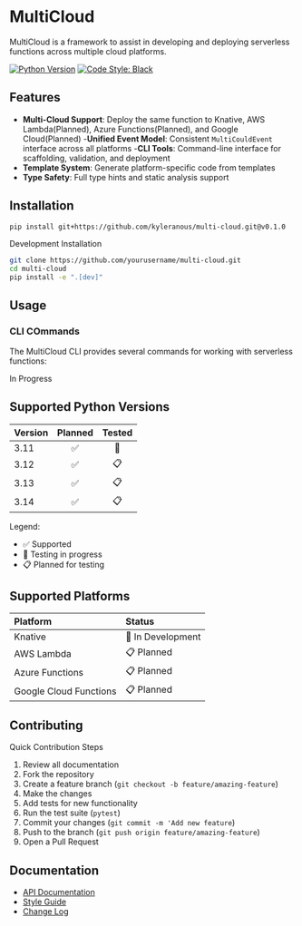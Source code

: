 # MultiCloud
MultiCloud is a framework to assist in developing and deploying serverless functions across multiple cloud platforms.


[![Python Version](https://img.shields.io/badge/python-3.11+-blue.svg)](https://python.org)
[![Code Style: Black](https://img.shields.io/badge/code%20style-black-000000.svg)](https://github.com/psf/black)


## Features

- **Multi-Cloud Support**: Deploy the same function to Knative, AWS Lambda(Planned), Azure Functions(Planned), and Google Cloud(Planned)
-**Unified Event Model**: Consistent `MultiCouldEvent` interface across all platforms
-**CLI Tools**: Command-line interface for scaffolding, validation, and deployment
- **Template System**: Generate platform-specific code from templates
- **Type Safety**: Full type hints and static analysis support

## Installation

```bash
pip install git+https://github.com/kyleranous/multi-cloud.git@v0.1.0
```

Development Installation
```bash
git clone https://github.com/yourusername/multi-cloud.git
cd multi-cloud
pip install -e ".[dev]"
```

## Usage
### CLI COmmands
The MultiCloud CLI provides several commands for working with serverless functions:

In Progress

## Supported Python Versions
| Version | Planned | Tested |
| :------ | :-----: | :----: |
| 3.11    | ✅      | 🧪     |
| 3.12    | ✅      | 📋     |
| 3.13    | ✅      | 📋     |
| 3.14    | ✅      | 📋     |

Legend:
- ✅ Supported
- 🧪 Testing in progress  
- 📋 Planned for testing

## Supported Platforms
| Platform               | Status            |
| :-------               | :-----            |
| Knative                | 🚧 In Development |
| AWS Lambda             | 📋 Planned        |
| Azure Functions        | 📋 Planned        |
| Google Cloud Functions | 📋 Planned        |

## Contributing
Quick Contribution Steps
1. Review all documentation
2. Fork the repository
3. Create a feature branch (`git checkout -b feature/amazing-feature`)
4. Make the changes
5. Add tests for new functionality
6. Run the test suite (`pytest`)
7. Commit your changes (`git commit -m 'Add new feature`)
8. Push to the branch (`git push origin feature/amazing-feature`)
9. Open a Pull Request

## Documentation
- [API Documentation](docs/api/api.md)
- [Style Guide](docs/styleguide.md)
- [Change Log](CHANGELOG.md)
